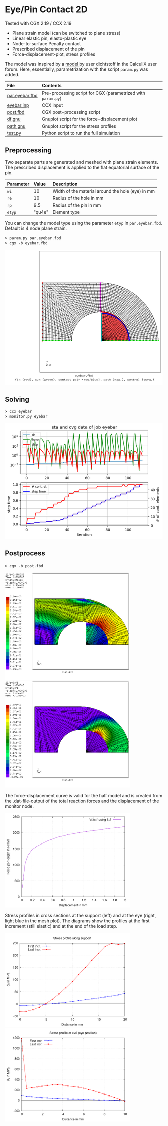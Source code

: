 # Eye/Pin Contact 2D
Tested with CGX 2.19 / CCX 2.19

+ Plane strain model (can be switched to plane stress)
+ Linear elastic pin, elasto-plastic eye
+ Node-to-surface Penalty contact
+ Prescribed displacement of the pin
+ Force-displacement-plot, stress profiles

The model was inspired by a  [model ](https://groups.yahoo.com/neo/groups/calculix/files/examples/eyebar%20with%20contact%20and%20nonlinear%20material/) by user dichtstoff in the CalculiX user forum. Here, essentially, parametrization with the script `param.py` was added.


 File                             | Contents                                    
 :-------------                   | :-------------                                
 [par.eyebar.fbd](par.eyebar.fbd) | Pre-processing script for CGX  (parametrized with `param.py`)  
 [eyebar.inp](eyebar.inp)         | CCX input
 [post.fbd](post.fbd)             | CGX post-processing script                 
 [df.gnu](df.gnu)                 | Gnuplot script for the force-displacement plot   
 [path.gnu](path.gnu)             | Gnuplot script for the stress profiles      
 [test.py](test.py)               | Python script to run the full simulation

## Preprocessing
Two separate parts are generated and meshed with plane strain elements.
The prescribed displacement is applied to the flat equatorial surface of the pin.

Parameter | Value  | Description
:--       | :--    | :---
`wi`      | 10     | Width of the material around the hole (eye) in mm
`re`      | 10     | Radius of the hole in mm
`rp`      | 9.5    | Radius of the pin in mm
`etyp`    | "qu4e" | Element type

You can change the model type using the parameter `etyp` in `par.eyebar.fbd`.
Default is 4 node plane strain.
```
> param.py par.eyebar.fbd
> cgx -b eyebar.fbd
```
<img src="mesh.png">

## Solving
```
> ccx eyebar
> monitor.py eyebar
```
<img src="eyebar.png" title="Convergence plot">

## Postprocess

```
> cgx -b post.fbd
```
<img src="SE.png" width="400" title="Equivalent stress"><img src="PE.png" width="400" title="Equivalent plastic strain">

The force-displacement curve is valid for the half model and is created from the .dat-file-output
of the total reaction forces and the displacement of the monitor node.

<img src="df.png" width="400" title="Force-displacement curve">

Stress profiles in cross sections at the support (left) and at the eye (right, light blue in the mesh plot). The diagrams show the profiles at the first increment (still elastic) and at the end of the load step.

<img src="SXX-fix.png" width="400" title="Stress profile at the support"><img src="SXX-path.png" width="400" title="Stress profile at x=0">

